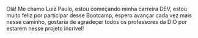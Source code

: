 Olá! Me chamo Luiz Paulo, estou começando minha carreira DEV, estou muito feliz por participar desse Bootcamp, espero avançar cada vez mais nesse caminho, gostaria de agradeçer todos os professores da DIO por estarem nesse projeto incrível!

